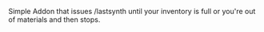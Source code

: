 Simple Addon that issues /lastsynth until your inventory is full or you're out of materials and then stops.
